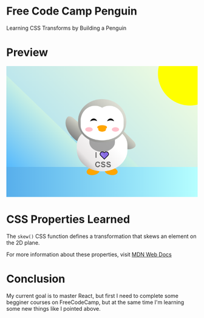 # Free Code Camp Penguin

Learning CSS Transforms by Building a Penguin

# Preview

![Preview](preview.png)

# CSS Properties Learned

The `skew()` CSS function defines a transformation that skews an element on the 2D plane.

For more information about these properties, visit [MDN Web Docs](https://developer.mozilla.org/en-US/docs/Web/CSS)

# Conclusion

My current goal is to master React, but first I need to complete some begginer courses on FreeCodeCamp, but at the same time I'm learning some new things like I pointed above.